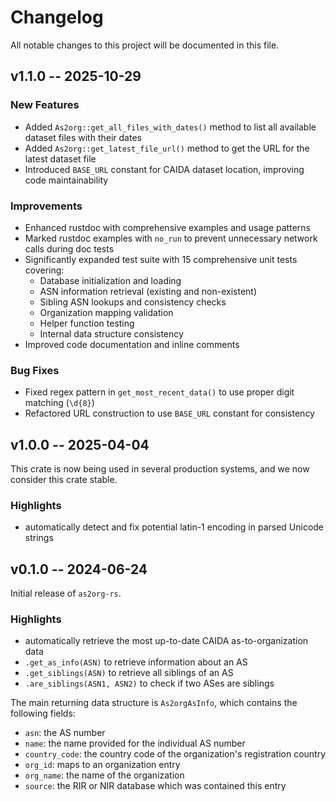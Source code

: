 # Changelog

All notable changes to this project will be documented in this file.

## v1.1.0 -- 2025-10-29

### New Features

* Added `As2org::get_all_files_with_dates()` method to list all available dataset files with their dates
* Added `As2org::get_latest_file_url()` method to get the URL for the latest dataset file
* Introduced `BASE_URL` constant for CAIDA dataset location, improving code maintainability

### Improvements

* Enhanced rustdoc with comprehensive examples and usage patterns
* Marked rustdoc examples with `no_run` to prevent unnecessary network calls during doc tests
* Significantly expanded test suite with 15 comprehensive unit tests covering:
    - Database initialization and loading
    - ASN information retrieval (existing and non-existent)
    - Sibling ASN lookups and consistency checks
    - Organization mapping validation
    - Helper function testing
    - Internal data structure consistency
* Improved code documentation and inline comments

### Bug Fixes

* Fixed regex pattern in `get_most_recent_data()` to use proper digit matching (`\d{8}`)
* Refactored URL construction to use `BASE_URL` constant for consistency

## v1.0.0 -- 2025-04-04

This crate is now being used in several production systems, and we now consider this crate stable.

### Highlights

* automatically detect and fix potential latin-1 encoding in parsed Unicode strings

## v0.1.0 -- 2024-06-24

Initial release of `as2org-rs`.

### Highlights

* automatically retrieve the most up-to-date CAIDA as-to-organization data
* `.get_as_info(ASN)` to retrieve information about an AS
* `.get_siblings(ASN)` to retrieve all siblings of an AS
* `.are_siblings(ASN1, ASN2)` to check if two ASes are siblings

The main returning data structure is `As2orgAsInfo`, which contains the following fields:

* `asn`: the AS number
* `name`: the name provided for the individual AS number
* `country_code`: the country code of the organization's registration country
* `org_id`: maps to an organization entry
* `org_name`: the name of the organization
* `source`: the RIR or NIR database which was contained this entry
